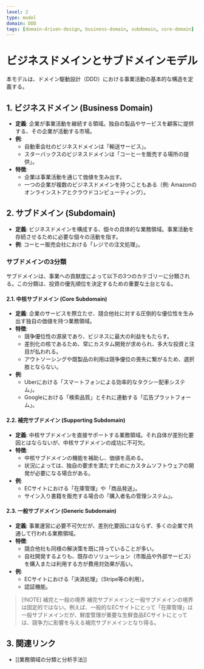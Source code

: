 ```yaml
---
level: 2
type: model
domain: DDD
tags: [domain-driven-design, business-domain, subdomain, core-domain]
---
```

# ビジネスドメインとサブドメインモデル

本モデルは、ドメイン駆動設計（DDD）における事業活動の基本的な構造を定義する。

## 1. ビジネスドメイン (Business Domain)

- **定義**: 企業が事業活動を継続する領域。独自の製品やサービスを顧客に提供する、その企業が活動する市場。
- **例**:
    - 自動車会社のビジネスドメインは「輸送サービス」。
    - スターバックスのビジネスドメインは「コーヒーを販売する場所の提供」。
- **特徴**:
    - 企業は事業活動を通じて価値を生み出す。
    - 一つの企業が複数のビジネスドメインを持つこともある（例: Amazonのオンラインストアとクラウドコンピューティング）。

## 2. サブドメイン (Subdomain)

- **定義**: ビジネスドメインを構成する、個々の具体的な業務領域。事業活動を存続させるために必要な個々の活動を指す。
- **例**: コーヒー販売会社における「レジでの注文処理」。

### サブドメインの3分類

サブドメインは、事業への貢献度によって以下の3つのカテゴリーに分類される。この分類は、投資の優先順位を決定するための重要な土台となる。

#### 2.1. 中核サブドメイン (Core Subdomain)

- **定義**: 企業のサービスを際立たせ、競合他社に対する圧倒的な優位性を生み出す独自の価値を持つ業務領域。
- **特徴**:
    - 競争優位性の源泉であり、ビジネスに最大の利益をもたらす。
    - 差別化の核であるため、常にカスタム開発が求められ、多大な投資と注目が払われる。
    - アウトソーシングや既製品の利用は競争優位の喪失に繋がるため、選択肢とならない。
- **例**:
    - Uberにおける「スマートフォンによる効率的なタクシー配車システム」。
    - Googleにおける「検索品質」とそれに連動する「広告プラットフォーム」。

#### 2.2. 補完サブドメイン (Supporting Subdomain)

- **定義**: 中核サブドメインを直接サポートする業務領域。それ自体が差別化要因とはならないが、中核サブドメインの成功に不可欠。
- **特徴**:
    - 中核サブドメインの機能を補助し、価値を高める。
    - 状況によっては、独自の要求を満たすためにカスタムソフトウェアの開発が必要になる場合がある。
- **例**:
    - ECサイトにおける「在庫管理」や「商品発送」。
    - サイン入り書籍を販売する場合の「購入者名の管理システム」。

#### 2.3. 一般サブドメイン (Generic Subdomain)

- **定義**: 事業運営に必要不可欠だが、差別化要因にはならず、多くの企業で共通して行われる業務領域。
- **特徴**:
    - 競合他社も同様の解決策を既に持っていることが多い。
    - 自社開発するよりも、既存のソリューション（市販品や外部サービス）を購入または利用する方が費用対効果が高い。
- **例**:
    - ECサイトにおける「決済処理」（Stripe等の利用）。
    - 認証機能。

> [!NOTE] 補完と一般の境界
> 補完サブドメインと一般サブドメインの境界は固定的ではない。例えば、一般的なECサイトにとって「在庫管理」は一般サブドメインだが、鮮度管理が重要な生鮮食品ECサイトにとっては、競争力に影響を与える補完サブドメインとなり得る。

## 3. 関連リンク

- [[業務領域の分類と分析手法]]
